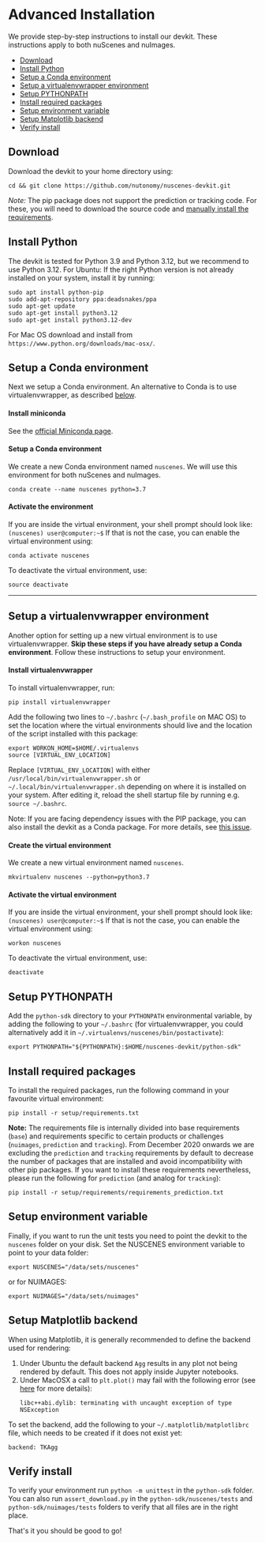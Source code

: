 # Advanced Installation
We provide step-by-step instructions to install our devkit. These instructions apply to both nuScenes and nuImages.
- [Download](#download)
- [Install Python](#install-python)
- [Setup a Conda environment](#setup-a-conda-environment)
- [Setup a virtualenvwrapper environment](#setup-a-virtualenvwrapper-environment)
- [Setup PYTHONPATH](#setup-pythonpath)
- [Install required packages](#install-required-packages)
- [Setup environment variable](#setup-environment-variable)
- [Setup Matplotlib backend](#setup-matplotlib-backend)
- [Verify install](#verify-install)

## Download

Download the devkit to your home directory using:
```
cd && git clone https://github.com/nutonomy/nuscenes-devkit.git
```
*Note:* The pip package does not support the prediction or tracking code.
For these, you will need to download the source code and [manually install the requirements](#install-required-packages).

## Install Python

The devkit is tested for Python 3.9 and Python 3.12, but we recommend to use Python 3.12.
For Ubuntu: If the right Python version is not already installed on your system, install it by running:
```
sudo apt install python-pip
sudo add-apt-repository ppa:deadsnakes/ppa
sudo apt-get update
sudo apt-get install python3.12
sudo apt-get install python3.12-dev
```
For Mac OS download and install from `https://www.python.org/downloads/mac-osx/`.

## Setup a Conda environment
Next we setup a Conda environment.
An alternative to Conda is to use virtualenvwrapper, as described [below](#setup-a-virtualenvwrapper-environment).

#### Install miniconda
See the [official Miniconda page](https://conda.io/en/latest/miniconda.html).

#### Setup a Conda environment
We create a new Conda environment named `nuscenes`. We will use this environment for both nuScenes and nuImages.
```
conda create --name nuscenes python=3.7
```

#### Activate the environment
If you are inside the virtual environment, your shell prompt should look like: `(nuscenes) user@computer:~$`
If that is not the case, you can enable the virtual environment using:
```
conda activate nuscenes 
```
To deactivate the virtual environment, use:
```
source deactivate
```

-----
## Setup a virtualenvwrapper environment
Another option for setting up a new virtual environment is to use virtualenvwrapper.
**Skip these steps if you have already setup a Conda environment**.
Follow these instructions to setup your environment.

#### Install virtualenvwrapper
To install virtualenvwrapper, run:
```
pip install virtualenvwrapper
```
Add the following two lines to `~/.bashrc` (`~/.bash_profile` on MAC OS) to set the location where the virtual environments should live and the location of the script installed with this package:
```
export WORKON_HOME=$HOME/.virtualenvs
source [VIRTUAL_ENV_LOCATION]
```
Replace `[VIRTUAL_ENV_LOCATION]` with either `/usr/local/bin/virtualenvwrapper.sh` or `~/.local/bin/virtualenvwrapper.sh` depending on where it is installed on your system.
After editing it, reload the shell startup file by running e.g. `source ~/.bashrc`.

Note: If you are facing dependency issues with the PIP package, you can also install the devkit as a Conda package.
For more details, see [this issue](https://github.com/nutonomy/nuscenes-devkit/issues/155). 

#### Create the virtual environment
We create a new virtual environment named `nuscenes`.
```
mkvirtualenv nuscenes --python=python3.7 
```

#### Activate the virtual environment
If you are inside the virtual environment, your shell prompt should look like: `(nuscenes) user@computer:~$`
If that is not the case, you can enable the virtual environment using:
```
workon nuscenes
```
To deactivate the virtual environment, use:
```
deactivate
```

## Setup PYTHONPATH
Add the `python-sdk` directory to your `PYTHONPATH` environmental variable, by adding the following to your `~/.bashrc` (for virtualenvwrapper, you could alternatively add it in `~/.virtualenvs/nuscenes/bin/postactivate`):
```
export PYTHONPATH="${PYTHONPATH}:$HOME/nuscenes-devkit/python-sdk"
```

## Install required packages

To install the required packages, run the following command in your favourite virtual environment:
```
pip install -r setup/requirements.txt
```
**Note:** The requirements file is internally divided into base requirements (`base`) and requirements specific to certain products or challenges (`nuimages`, `prediction` and `tracking`).
From December 2020 onwards we are excluding the `prediction` and `tracking` requirements by default to decrease the number of packages that are installed and avoid incompatibility with other pip packages.
If you want to install these requirements nevertheless, please run the following for `prediction` (and analog for `tracking`):
```
pip install -r setup/requirements/requirements_prediction.txt
``` 

## Setup environment variable
Finally, if you want to run the unit tests you need to point the devkit to the `nuscenes` folder on your disk.
Set the NUSCENES environment variable to point to your data folder:
```
export NUSCENES="/data/sets/nuscenes"
```
or for NUIMAGES:
```
export NUIMAGES="/data/sets/nuimages"
```

## Setup Matplotlib backend
When using Matplotlib, it is generally recommended to define the backend used for rendering:
1) Under Ubuntu the default backend `Agg` results in any plot not being rendered by default. This does not apply inside Jupyter notebooks.
2) Under MacOSX a call to `plt.plot()` may fail with the following error (see [here](https://github.com/matplotlib/matplotlib/issues/13414) for more details):
    ```
    libc++abi.dylib: terminating with uncaught exception of type NSException
    ```
To set the backend, add the following to your `~/.matplotlib/matplotlibrc` file, which needs to be created if it does not exist yet: 
```
backend: TKAgg
```

## Verify install
To verify your environment run `python -m unittest` in the `python-sdk` folder.
You can also run `assert_download.py` in the `python-sdk/nuscenes/tests` and `python-sdk/nuimages/tests` folders to verify that all files are in the right place.

That's it you should be good to go!
